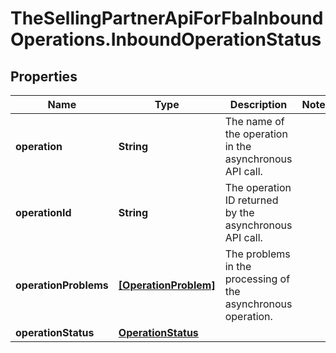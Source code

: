 # TheSellingPartnerApiForFbaInboundOperations.InboundOperationStatus

## Properties
Name | Type | Description | Notes
------------ | ------------- | ------------- | -------------
**operation** | **String** | The name of the operation in the asynchronous API call. | 
**operationId** | **String** | The operation ID returned by the asynchronous API call. | 
**operationProblems** | [**[OperationProblem]**](OperationProblem.md) | The problems in the processing of the asynchronous operation. | 
**operationStatus** | [**OperationStatus**](OperationStatus.md) |  | 


